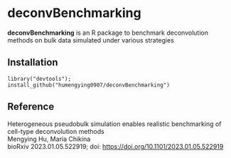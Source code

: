 # deconvBenchmarking
**deconvBenchmarking** is an R package to benchmark deconvolution methods on bulk data simulated under various strategies

## Installation
```````
library("devtools");
install_github("humengying0907/deconvBenchmarking")
```````

## Reference
Heterogeneous pseudobulk simulation enables realistic benchmarking of cell-type deconvolution methods \
Mengying Hu, Maria Chikina \
bioRxiv 2023.01.05.522919; doi: https://doi.org/10.1101/2023.01.05.522919
